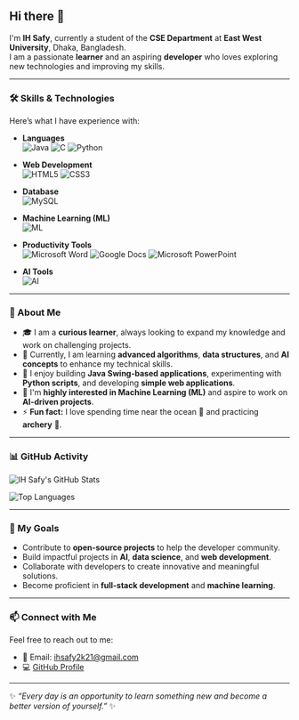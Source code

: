 ## Hi there 👋

I'm **IH Safy**, currently a student of the **CSE Department** at **East West University**, Dhaka, Bangladesh.  
I am a passionate **learner** and an aspiring **developer** who loves exploring new technologies and improving my skills.

---

### 🛠️ Skills & Technologies
Here’s what I have experience with:

- **Languages**  
  ![Java](https://img.shields.io/badge/Java-ED8B00?style=flat&logo=java&logoColor=white)
  ![C](https://img.shields.io/badge/C-00599C?style=flat&logo=c&logoColor=white)
  ![Python](https://img.shields.io/badge/Python-3776AB?style=flat&logo=python&logoColor=white)

- **Web Development**  
  ![HTML5](https://img.shields.io/badge/HTML5-E34F26?style=flat&logo=html5&logoColor=white)
  ![CSS3](https://img.shields.io/badge/CSS3-1572B6?style=flat&logo=css3&logoColor=white)

- **Database**  
  ![MySQL](https://img.shields.io/badge/MySQL-4479A1?style=flat&logo=mysql&logoColor=white)

- **Machine Learning (ML)**  
  ![ML](https://img.shields.io/badge/Machine_Learning-FF6F61?style=flat&logo=python&logoColor=white)

- **Productivity Tools**  
  ![Microsoft Word](https://img.shields.io/badge/Microsoft_Word-2B5797?style=flat&logo=microsoftword&logoColor=white)
  ![Google Docs](https://img.shields.io/badge/Google_Docs-4285F4?style=flat&logo=google&logoColor=white)
  ![Microsoft PowerPoint](https://img.shields.io/badge/Microsoft_PowerPoint-D83B01?style=flat&logo=microsoftpowerpoint&logoColor=white)

- **AI Tools**  
  ![AI](https://img.shields.io/badge/AI-000000?style=flat&logo=artificial-intelligence&logoColor=white)

---

### 🌟 About Me
- 🎓 I am a **curious learner**, always looking to expand my knowledge and work on challenging projects.
- 🌱 Currently, I am learning **advanced algorithms**, **data structures**, and **AI concepts** to enhance my technical skills.
- 🔭 I enjoy building **Java Swing-based applications**, experimenting with **Python scripts**, and developing **simple web applications**.
- 🚀 I'm **highly interested in Machine Learning (ML)** and aspire to work on **AI-driven projects**.
- ⚡ **Fun fact:** I love spending time near the ocean 🌊 and practicing **archery** 🏹.

---

### 📊 GitHub Activity
![IH Safy's GitHub Stats](https://github-readme-stats.vercel.app/api?username=ihsafy&show_icons=true&theme=radical)

![Top Languages](https://github-readme-stats.vercel.app/api/top-langs/?username=ihsafy&layout=compact&theme=radical)

---

### 🚀 My Goals
- Contribute to **open-source projects** to help the developer community.
- Build impactful projects in **AI**, **data science**, and **web development**.
- Collaborate with developers to create innovative and meaningful solutions.
- Become proficient in **full-stack development** and **machine learning**.

---

### 📫 Connect with Me
Feel free to reach out to me:
- 📧 Email: [ihsafy2k21@gmail.com](mailto:ihsafy2k21@gmail.com)
- 💻 [GitHub Profile](https://github.com/ihsafy)

---

✨ _“Every day is an opportunity to learn something new and become a better version of yourself.”_ ✨
